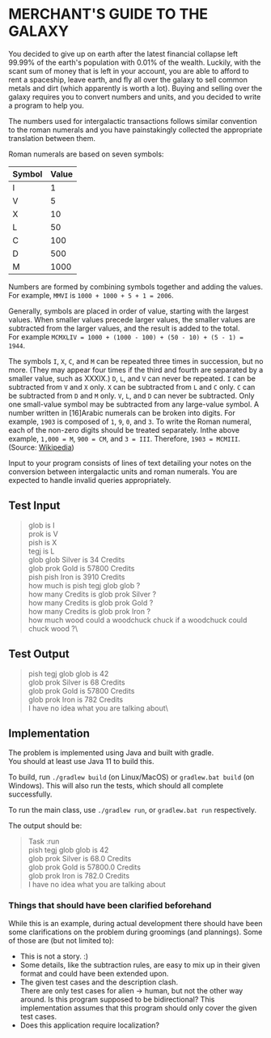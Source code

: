 # MERCHANT'S GUIDE TO THE GALAXY
You decided to give up on earth after the latest financial collapse left 99.99% of the earth's
population with 0.01% of the wealth. Luckily, with the scant sum of money that is left in your
account, you are able to afford to rent a spaceship, leave earth, and fly all over the galaxy to
sell common metals and dirt (which apparently is worth a lot).
Buying and selling over the galaxy requires you to convert numbers and units, and you
decided to write a program to help you.

The numbers used for intergalactic transactions follows similar convention to the roman
numerals and you have painstakingly collected the appropriate translation between them.

Roman numerals are based on seven symbols:

| Symbol | Value |
|--------|-------|
| I      | 1     |
| V      | 5     |
| X      | 10    |
| L      | 50    |
| C      | 100   |
| D      | 500   |
| M      | 1000  |

Numbers are formed by combining symbols together and adding the values.\
For example, `MMVI` is `1000 + 1000 + 5 + 1 = 2006`.

Generally, symbols are placed in order of value, starting with the largest values. When
smaller values precede larger values, the smaller values are subtracted from the larger
values, and the result is added to the total.\
For example `MCMXLIV = 1000 + (1000 - 100) + (50 - 10) + (5 - 1) = 1944`.

The symbols `I`, `X`, `C`, and `M` can be repeated three times in succession, but no more.
(They may appear four times if the third and fourth are separated by a smaller value, such as
XXXIX.) `D`, `L`, and `V` can never be repeated. `I` can be subtracted from `V` and `X` only.
`X` can be subtracted from `L` and `C` only. `C` can be subtracted from `D` and `M` only.
`V`, `L`, and `D` can never be subtracted. Only one small-value symbol may be subtracted
from any large-value symbol. A number written in [16]Arabic numerals can be broken into
digits. For example, `1903` is composed of `1`, `9`, `0`, and `3`. To write the Roman numeral, each
of the non-zero digits should be treated separately. Inthe above example, `1,000 = M`, `900 =
CM`, and `3 = III`. Therefore, `1903 = MCMIII`.\
(Source: [Wikipedia](http://en.wikipedia.org/wiki/Roman_numerals))

Input to your program consists of lines of text detailing your notes on the conversion
between intergalactic units and roman numerals. You are expected to handle invalid queries
appropriately.

## Test Input
> glob is I\
> prok is V\
> pish is X\
> tegj is L\
> glob glob Silver is 34 Credits\
> glob prok Gold is 57800 Credits\
> pish pish Iron is 3910 Credits\
> how much is pish tegj glob glob ?\
> how many Credits is glob prok Silver ?\
> how many Credits is glob prok Gold ?\
> how many Credits is glob prok Iron ?\
> how much wood could a woodchuck chuck if a woodchuck could chuck wood ?\

## Test Output
> pish tegj glob glob is 42\
> glob prok Silver is 68 Credits\
> glob prok Gold is 57800 Credits\
> glob prok Iron is 782 Credits\
> I have no idea what you are talking about\

## Implementation
The problem is implemented using Java and built with gradle.\
You should at least use Java 11 to build this.

To build, run `./gradlew build` (on Linux/MacOS) or `gradlew.bat build` (on Windows).
This will also run the tests, which should all complete successfully.

To run the main class, use `./gradlew run`, or `gradlew.bat run` respectively.

The output should be:
> Task :run\
> pish tegj glob glob is 42\
> glob prok Silver is 68.0 Credits\
> glob prok Gold is 57800.0 Credits\
> glob prok Iron is 782.0 Credits\
> I have no idea what you are talking about

### Things that should have been clarified beforehand
While this is an example, during actual development there should have been some clarifications on the problem 
during groomings (and plannings).
Some of those are (but not limited to):
- This is not a story. :)
- Some details, like the subtraction rules, are easy to mix up in their given format and could have been extended upon.
- The given test cases and the description clash.\
There are only test cases for alien -> human, but not the other way around.
Is this program supposed to be bidirectional? 
This implementation assumes that this program should only cover the given test cases.
- Does this application require localization?